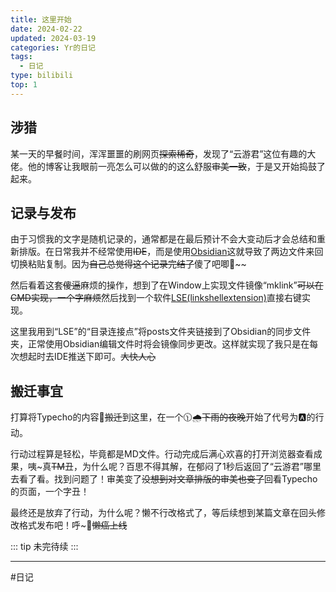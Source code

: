```yaml
---
title: 这里开始
date: 2024-02-22
updated: 2024-03-19
categories: Yr的日记
tags:
  - 日记
type: bilibili
top: 1
---
```


## 涉猎

某一天的早餐时间，浑浑噩噩的刷网页~~探索稀奇~~，发现了“云游君”这位有趣的大佬。他的博客让我眼前一亮怎么可以做的的这么舒服~~审美一致~~，于是又开始捣鼓了起来。
<!-- more -->

## 记录与发布

由于习惯我的文字是随机记录的，通常都是在最后预计不会大变动后才会总结和重新排版。在日常我并不经常使用~~IDE~~，而是使用[Obsidian](https://obsidian.md)这就导致了两边文件来回切换粘贴复制。因为~~自己总觉得这个记录完结了~~傻了吧唧🥲~~

然后看着这套~~傻逼~~麻烦的操作，想到了在Window上实现文件镜像“mklink”~~可以在CMD实现，一个字麻烦~~然后找到一个软件[LSE(linkshellextension)](https://schinagl.priv.at/nt/hardlinkshellext/linkshellextension.html)直接右键实现。

这里我用到“LSE”的“目录连接点”将posts文件夹链接到了Obsidian的同步文件夹，正常使用Obsidian编辑文件时将会镜像同步更改。这样就实现了我只是在每次想起时去IDE推送下即可。~~大快人心~~

## 搬迁事宜

打算将Typecho的内容🚚~~搬迁~~到这里，在一个🕦🌧️~~下雨的夜晚~~开始了代号为🅰️的行动。

行动过程算是轻松，毕竟都是MD文件。行动完成后满心欢喜的打开浏览器查看成果，咦~真~~TM~~丑，为什么呢？百思不得其解，在郁闷了1秒后返回了“云游君”哪里去看了看。找到问题了！审美变了~~没想到对文章排版的审美也变了~~回看Typecho的页面，一个字丑！

最终还是放弃了行动，为什么呢？懒不行改格式了，等后续想到某篇文章在回头修改格式发布吧！呼\~🐌~~懒癌上线~~


::: tip
未完待续
:::

---
#日记





